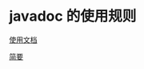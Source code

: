 # javadoc 的使用规则

[使用文档](https://docs.oracle.com/javase/7/docs/technotes/tools/windows/javadoc.html)

[简要](http://www.runoob.com/java/java-documentation.html)
